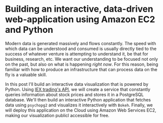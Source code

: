 # Building an interactive, data-driven web-application using Amazon EC2 and Python

Modern data is generated massively and flows constantly. The speed with which data can be understood and consumed is usually directly tied to the success of whatever venture is attempting to understand it, be that for business, research, etc. We want our understanding to be focused not only on the past, but also on what is happening *right now*. For this reason, being familiar with how to produce an infrastructure that can process data on the fly is a valuable skill.  

In this post I'll build an interactive data visualization that is powered by Python. Using [IEX trading's API](https://iextrading.com), we will create a service that constantly queries information about stock prices and stores it in a PostgreSQL database. We'll then build an interactive Python application that fetches data using `psychopg2` and visualizes it interactively with `Bokeh`. Finally, we will deploy this application on the Cloud using Amazon Web Services EC2, making our visualization publicl accessible for free. 